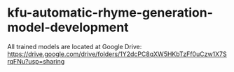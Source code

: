 # kfu-automatic-rhyme-generation-model-development
All trained models are located at Google Drive: 
https://drive.google.com/drive/folders/1Y2dcPC8qXW5HKbTzFf0uCzw1X7SrqFNu?usp=sharing
